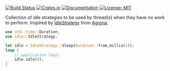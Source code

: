[![Build Status](https://img.shields.io/endpoint.svg?url=https%3A%2F%2Factions-badge.atrox.dev%2Fhavefuntrading%2Fidle%2Fbadge%3Fref%3Dmain&style=flat&label=build&logo=none)](https://actions-badge.atrox.dev/havefuntrading/idle/goto?ref=main)
[![Crates.io](https://img.shields.io/crates/v/idle.svg)](https://crates.io/crates/idle)
[![Documentation](https://docs.rs/idle/badge.svg)](https://docs.rs/idle/)
[![License: MIT](https://img.shields.io/badge/License-MIT-blue.svg)](LICENSE)

Collection of idle strategies to be used by thread(s) when they have no work to perform. 
Inspired by [IdleStrategy](https://github.com/real-logic/agrona/blob/master/agrona/src/main/java/org/agrona/concurrent/IdleStrategy.java) from [Agrona](https://github.com/real-logic/agrona/tree/master).

```rust
use std::time::Duration;
use idle::IdleStrategy;

let idle = IdleStrategy::Sleep(Duration::from_millis(1));
loop {
    // application logic
    idle.idle(0);
}
```